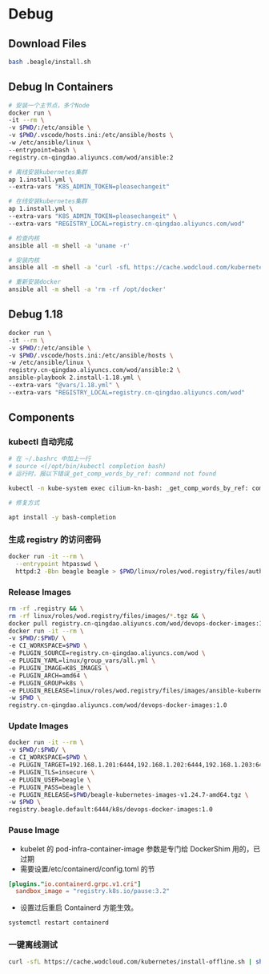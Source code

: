 # Debug

## Download Files

```bash
bash .beagle/install.sh
```

## Debug In Containers

```bash
# 安装一个主节点，多个Node
docker run \
-it --rm \
-v $PWD/:/etc/ansible \
-v $PWD/.vscode/hosts.ini:/etc/ansible/hosts \
-w /etc/ansible/linux \
--entrypoint=bash \
registry.cn-qingdao.aliyuncs.com/wod/ansible:2

# 离线安装kubernetes集群
ap 1.install.yml \
--extra-vars "K8S_ADMIN_TOKEN=pleasechangeit"

# 在线安装kubernetes集群
ap 1.install.yml \
--extra-vars "K8S_ADMIN_TOKEN=pleasechangeit" \
--extra-vars "REGISTRY_LOCAL=registry.cn-qingdao.aliyuncs.com/wod"

# 检查内核
ansible all -m shell -a 'uname -r'

# 安装内核
ansible all -m shell -a 'curl -sfL https://cache.wodcloud.com/kubernetes/kernel/install-Ubuntu.sh | sh -'

# 重新安装docker
ansible all -m shell -a 'rm -rf /opt/docker'
```

## Debug 1.18

```bash
docker run \
-it --rm \
-v $PWD/:/etc/ansible \
-v $PWD/.vscode/hosts.ini:/etc/ansible/hosts \
-w /etc/ansible/linux \
registry.cn-qingdao.aliyuncs.com/wod/ansible:2 \
ansible-playbook 2.install-1.18.yml \
--extra-vars "@vars/1.18.yml" \
--extra-vars "REGISTRY_LOCAL=registry.cn-qingdao.aliyuncs.com/wod"
```

## Components

### kubectl 自动完成

```bash
# 在 ~/.bashrc 中加上一行
# source <(/opt/bin/kubectl completion bash)
# 运行时，报以下错误_get_comp_words_by_ref: command not found

kubectl -n kube-system exec cilium-kn-bash: _get_comp_words_by_ref: command not found

# 修复方式

apt install -y bash-completion
```

### 生成 registry 的访问密码

```bash
docker run -it --rm \
  --entrypoint htpasswd \
  httpd:2 -Bbn beagle beagle > $PWD/linux/roles/wod.registry/files/auth
```

### Release Images

```bash
rm -rf .registry && \
rm -rf linux/roles/wod.registry/files/images/*.tgz && \
docker pull registry.cn-qingdao.aliyuncs.com/wod/devops-docker-images:1.0 && \
docker run -it --rm \
-v $PWD/:$PWD/ \
-e CI_WORKSPACE=$PWD \
-e PLUGIN_SOURCE=registry.cn-qingdao.aliyuncs.com/wod \
-e PLUGIN_YAML=linux/group_vars/all.yml \
-e PLUGIN_IMAGE=K8S_IMAGES \
-e PLUGIN_ARCH=amd64 \
-e PLUGIN_GROUP=k8s \
-e PLUGIN_RELEASE=linux/roles/wod.registry/files/images/ansible-kubernetes-images-v1.24.7-amd64.tgz \
-w $PWD \
registry.cn-qingdao.aliyuncs.com/wod/devops-docker-images:1.0
```

### Update Images

```bash
docker run -it --rm \
-v $PWD/:$PWD/ \
-e CI_WORKSPACE=$PWD \
-e PLUGIN_TARGET=192.168.1.201:6444,192.168.1.202:6444,192.168.1.203:6444 \
-e PLUGIN_TLS=insecure \
-e PLUGIN_USER=beagle \
-e PLUGIN_PASS=beagle \
-e PLUGIN_RELEASE=$PWD/beagle-kubernetes-images-v1.24.7-amd64.tgz \
-w $PWD \
registry.beagle.default:6444/k8s/devops-docker-images:1.0
```

### Pause Image

- kubelet 的 pod-infra-container-image 参数是专门给 DockerShim 用的，已过期
- 需要设置/etc/containerd/config.toml 的节

```toml
[plugins."io.containerd.grpc.v1.cri"]
  sandbox_image = "registry.k8s.io/pause:3.2"
```

- 设置过后重启 Containerd 方能生效。

```bash
systemctl restart containerd
```

### 一键离线测试

```bash
curl -sfL https://cache.wodcloud.com/kubernetes/install-offline.sh | sh -
```
